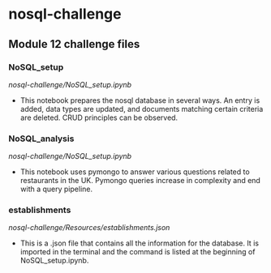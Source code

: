 # **nosql-challenge**
## **Module 12 challenge files**
### NoSQL_setup
_nosql-challenge/NoSQL\_setup.ipynb_
+ This notebook prepares the nosql database in several ways. An entry is added, data types are updated, and documents matching certain criteria are deleted. CRUD principles can be observed.

### NoSQL_analysis
_nosql-challenge/NoSQL\_setup.ipynb_
+ This notebook uses pymongo to answer various questions related to restaurants in the UK. Pymongo queries increase in complexity and end with a query pipeline.

### establishments
_nosql-challenge/Resources/establishments.json_
+ This is a .json file that contains all the information for the database. It is imported in the terminal and the command is listed at the beginning of NoSQL_setup.ipynb.